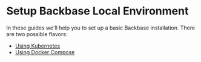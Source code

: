 # Setup Backbase Local Environment

In these guides we'll help you to set up a basic Backbase installation. There are two possible flavors:

- [Using Kubernetes](kubernetes)
- [Using Docker Compose](docker-compose)
